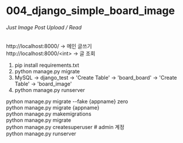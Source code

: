 # 004_django_simple_board_image
###### Just Image Post Upload / Read

http://localhost:8000/ -> 메인 글쓰기<br>
http://localhost:8000/\<int> -> 글 조회

1. pip install requirements.txt
2. python manage.py migrate
3. MySQL -> django_test -> 'Create Table' -> 'board_board' -> 'Create Table' -> 'board_image'
4. python manage.py runserver


python manage.py migrate --fake {appname} zero<br>
python manage.py migrate {appname}<br>
python manage.py makemigrations<br>
python manage.py migrate<br>
python manage.py createsuperuser # admin 계정<br>
python manage.py runserver